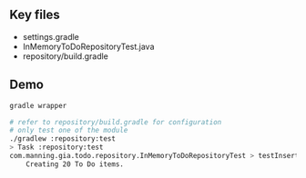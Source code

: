 ## Key files

- settings.gradle
- InMemoryToDoRepositoryTest.java
- repository/build.gradle

## Demo

```bash
gradle wrapper

# refer to repository/build.gradle for configuration
# only test one of the module
./gradlew :repository:test
> Task :repository:test
com.manning.gia.todo.repository.InMemoryToDoRepositoryTest > testInsertToDoItems STANDARD_OUT
    Creating 20 To Do items.
```
